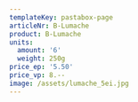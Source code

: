```yaml
---
templateKey: pastabox-page
articleNr: B-Lumache
product: B-Lumache
units:
  amount: '6'
  weight: 250g
price_ep: '5.50'
price_vp: 8.--
image: /assets/lumache_5ei.jpg
---
```



